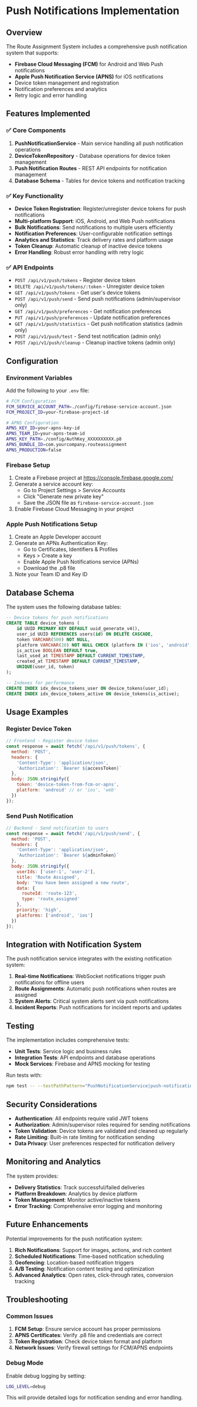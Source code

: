 # Push Notifications Implementation

## Overview

The Route Assignment System includes a comprehensive push notification system that supports:
- **Firebase Cloud Messaging (FCM)** for Android and Web Push notifications
- **Apple Push Notification Service (APNS)** for iOS notifications
- Device token management and registration
- Notification preferences and analytics
- Retry logic and error handling

## Features Implemented

### ✅ Core Components

1. **PushNotificationService** - Main service handling all push notification operations
2. **DeviceTokenRepository** - Database operations for device token management
3. **Push Notification Routes** - REST API endpoints for notification management
4. **Database Schema** - Tables for device tokens and notification tracking

### ✅ Key Functionality

- **Device Token Registration**: Register/unregister device tokens for push notifications
- **Multi-platform Support**: iOS, Android, and Web Push notifications
- **Bulk Notifications**: Send notifications to multiple users efficiently
- **Notification Preferences**: User-configurable notification settings
- **Analytics and Statistics**: Track delivery rates and platform usage
- **Token Cleanup**: Automatic cleanup of inactive device tokens
- **Error Handling**: Robust error handling with retry logic

### ✅ API Endpoints

- `POST /api/v1/push/tokens` - Register device token
- `DELETE /api/v1/push/tokens/:token` - Unregister device token
- `GET /api/v1/push/tokens` - Get user's device tokens
- `POST /api/v1/push/send` - Send push notifications (admin/supervisor only)
- `GET /api/v1/push/preferences` - Get notification preferences
- `PUT /api/v1/push/preferences` - Update notification preferences
- `GET /api/v1/push/statistics` - Get push notification statistics (admin only)
- `POST /api/v1/push/test` - Send test notification (admin only)
- `POST /api/v1/push/cleanup` - Cleanup inactive tokens (admin only)

## Configuration

### Environment Variables

Add the following to your `.env` file:

```bash
# FCM Configuration
FCM_SERVICE_ACCOUNT_PATH=./config/firebase-service-account.json
FCM_PROJECT_ID=your-firebase-project-id

# APNS Configuration
APNS_KEY_ID=your-apns-key-id
APNS_TEAM_ID=your-apns-team-id
APNS_KEY_PATH=./config/AuthKey_XXXXXXXXXX.p8
APNS_BUNDLE_ID=com.yourcompany.routeassignment
APNS_PRODUCTION=false
```

### Firebase Setup

1. Create a Firebase project at https://console.firebase.google.com/
2. Generate a service account key:
   - Go to Project Settings > Service Accounts
   - Click "Generate new private key"
   - Save the JSON file as `firebase-service-account.json`
3. Enable Firebase Cloud Messaging in your project

### Apple Push Notifications Setup

1. Create an Apple Developer account
2. Generate an APNs Authentication Key:
   - Go to Certificates, Identifiers & Profiles
   - Keys > Create a key
   - Enable Apple Push Notifications service (APNs)
   - Download the .p8 file
3. Note your Team ID and Key ID

## Database Schema

The system uses the following database tables:

```sql
-- Device tokens for push notifications
CREATE TABLE device_tokens (
    id UUID PRIMARY KEY DEFAULT uuid_generate_v4(),
    user_id UUID REFERENCES users(id) ON DELETE CASCADE,
    token VARCHAR(500) NOT NULL,
    platform VARCHAR(20) NOT NULL CHECK (platform IN ('ios', 'android', 'web')),
    is_active BOOLEAN DEFAULT true,
    last_used_at TIMESTAMP DEFAULT CURRENT_TIMESTAMP,
    created_at TIMESTAMP DEFAULT CURRENT_TIMESTAMP,
    UNIQUE(user_id, token)
);

-- Indexes for performance
CREATE INDEX idx_device_tokens_user ON device_tokens(user_id);
CREATE INDEX idx_device_tokens_active ON device_tokens(is_active);
```

## Usage Examples

### Register Device Token

```javascript
// Frontend - Register device token
const response = await fetch('/api/v1/push/tokens', {
  method: 'POST',
  headers: {
    'Content-Type': 'application/json',
    'Authorization': `Bearer ${accessToken}`
  },
  body: JSON.stringify({
    token: 'device-token-from-fcm-or-apns',
    platform: 'android' // or 'ios', 'web'
  })
});
```

### Send Push Notification

```javascript
// Backend - Send notification to users
const response = await fetch('/api/v1/push/send', {
  method: 'POST',
  headers: {
    'Content-Type': 'application/json',
    'Authorization': `Bearer ${adminToken}`
  },
  body: JSON.stringify({
    userIds: ['user-1', 'user-2'],
    title: 'Route Assigned',
    body: 'You have been assigned a new route',
    data: {
      routeId: 'route-123',
      type: 'route_assigned'
    },
    priority: 'high',
    platforms: ['android', 'ios']
  })
});
```

## Integration with Notification System

The push notification service integrates with the existing notification system:

1. **Real-time Notifications**: WebSocket notifications trigger push notifications for offline users
2. **Route Assignments**: Automatic push notifications when routes are assigned
3. **System Alerts**: Critical system alerts sent via push notifications
4. **Incident Reports**: Push notifications for incident reports and updates

## Testing

The implementation includes comprehensive tests:

- **Unit Tests**: Service logic and business rules
- **Integration Tests**: API endpoints and database operations
- **Mock Services**: Firebase and APNS mocking for testing

Run tests with:
```bash
npm test -- --testPathPattern="PushNotificationService|push-notifications"
```

## Security Considerations

- **Authentication**: All endpoints require valid JWT tokens
- **Authorization**: Admin/supervisor roles required for sending notifications
- **Token Validation**: Device tokens are validated and cleaned up regularly
- **Rate Limiting**: Built-in rate limiting for notification sending
- **Data Privacy**: User preferences respected for notification delivery

## Monitoring and Analytics

The system provides:

- **Delivery Statistics**: Track successful/failed deliveries
- **Platform Breakdown**: Analytics by device platform
- **Token Management**: Monitor active/inactive tokens
- **Error Tracking**: Comprehensive error logging and monitoring

## Future Enhancements

Potential improvements for the push notification system:

1. **Rich Notifications**: Support for images, actions, and rich content
2. **Scheduled Notifications**: Time-based notification scheduling
3. **Geofencing**: Location-based notification triggers
4. **A/B Testing**: Notification content testing and optimization
5. **Advanced Analytics**: Open rates, click-through rates, conversion tracking

## Troubleshooting

### Common Issues

1. **FCM Setup**: Ensure service account has proper permissions
2. **APNS Certificates**: Verify .p8 file and credentials are correct
3. **Token Registration**: Check device token format and platform
4. **Network Issues**: Verify firewall settings for FCM/APNS endpoints

### Debug Mode

Enable debug logging by setting:
```bash
LOG_LEVEL=debug
```

This will provide detailed logs for notification sending and error handling.